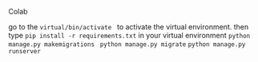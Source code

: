 Colab

go to the
```virtual/bin/activate ```
to activate the virtual environment.
then type 
```pip install -r requirements.txt```
in your virtual environment
```python manage.py makemigrations ```
```python manage.py migrate```
```python manage.py runserver```

